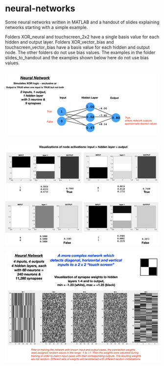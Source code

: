 # neural-networks
Some neural networks written in MATLAB and a handout of slides explaining networks starting with a simple example.

Folders XOR_neural and touchscreen_2x2 have a single basis value for each hidden and output layer. Folders XOR_vector_bias and touchscreen_vector_bias have a basis value for each hidden and output node. The other folders do not use bias values. The examples in the folder slides_to_handout and the examples shown below here do not use bias values. 

![nn-network-01-github](https://github.com/RichardHerz/neural-networks/blob/master/images_for_readme/nn_network.png)  
---------
![nn-visualization-01-github](https://github.com/RichardHerz/neural-networks/blob/master/images_for_readme/nn_visualization.png) 
---------
![nn-touchscreen-github](https://github.com/RichardHerz/neural-networks/blob/master/images_for_readme/nn_touchscreen.png) 
